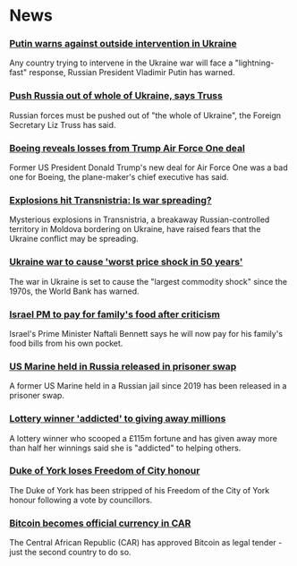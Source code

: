 # News
### [Putin warns against outside intervention in Ukraine](https://www.bbc.com/news/world-europe-61252320)
Any country trying to intervene in the Ukraine war will face a "lightning-fast" response, Russian President Vladimir Putin has warned.
### [Push Russia out of whole of Ukraine, says Truss](https://www.bbc.com/news/uk-61251698)
Russian forces must be pushed out of "the whole of Ukraine", the Foreign Secretary Liz Truss has said.
### [Boeing reveals losses from Trump Air Force One deal](https://www.bbc.com/news/business-61250667)
Former US President Donald Trump's new deal for Air Force One was a bad one for Boeing, the plane-maker's chief executive has said.
### [Explosions hit Transnistria: Is war spreading?](https://www.bbc.com/news/world-europe-61233095)
Mysterious explosions in Transnistria, a breakaway Russian-controlled territory in Moldova bordering on Ukraine, have raised fears that the Ukraine conflict may be spreading.
### [Ukraine war to cause 'worst price shock in 50 years'](https://www.bbc.com/news/business-61235528)
The war in Ukraine is set to cause the "largest commodity shock" since the 1970s, the World Bank has warned. 
### [Israel PM to pay for family's food after criticism](https://www.bbc.com/news/61243038)
Israel's Prime Minister Naftali Bennett says he will now pay for his family's food bills from his own pocket.
### [US Marine held in Russia released in prisoner swap](https://www.bbc.com/news/world-us-canada-61156745)
A former US Marine held in a Russian jail since 2019 has been released in a prisoner swap. 
### [Lottery winner 'addicted' to giving away millions](https://www.bbc.com/news/uk-england-tees-61241436)
A lottery winner who scooped a £115m fortune and has given away more than half her winnings said she is "addicted" to helping others.
### [Duke of York loses Freedom of City honour](https://www.bbc.com/news/uk-england-york-north-yorkshire-61247885)
The Duke of York has been stripped of his Freedom of the City of York honour following a vote by councillors.
### [Bitcoin becomes official currency in CAR](https://www.bbc.com/news/world-africa-61248809)
The Central African Republic (CAR) has approved Bitcoin as legal tender - just the second country to do so.
